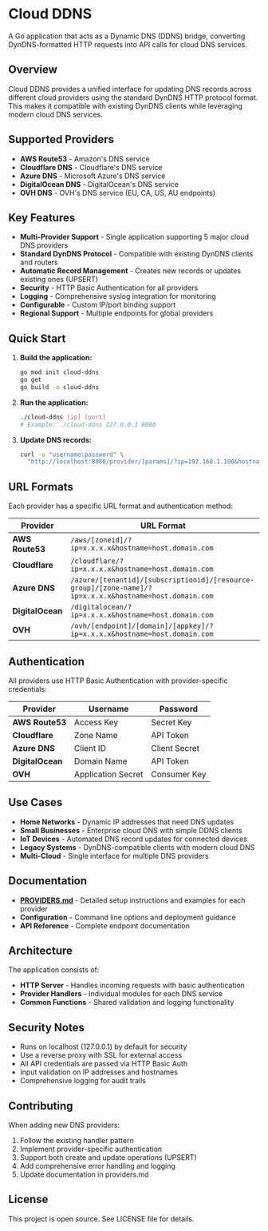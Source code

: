 # Cloud DDNS

A Go application that acts as a Dynamic DNS (DDNS) bridge, converting DynDNS-formatted HTTP requests into API calls for cloud DNS services.

## Overview

Cloud DDNS provides a unified interface for updating DNS records across different cloud providers using the standard DynDNS HTTP protocol format. This makes it compatible with existing DynDNS clients while leveraging modern cloud DNS services.

## Supported Providers

- **AWS Route53** - Amazon's DNS service
- **Cloudflare DNS** - Cloudflare's DNS service  
- **Azure DNS** - Microsoft Azure's DNS service
- **DigitalOcean DNS** - DigitalOcean's DNS service
- **OVH DNS** - OVH's DNS service (EU, CA, US, AU endpoints)

## Key Features

- **Multi-Provider Support** - Single application supporting 5 major cloud DNS providers
- **Standard DynDNS Protocol** - Compatible with existing DynDNS clients and routers
- **Automatic Record Management** - Creates new records or updates existing ones (UPSERT)
- **Security** - HTTP Basic Authentication for all providers
- **Logging** - Comprehensive syslog integration for monitoring
- **Configurable** - Custom IP/port binding support
- **Regional Support** - Multiple endpoints for global providers

## Quick Start

1. **Build the application:**
   ```bash
   go mod init cloud-ddns
   go get
   go build -o cloud-ddns
   ```

2. **Run the application:**
   ```bash
   ./cloud-ddns [ip] [port]
   # Example: ./cloud-ddns 127.0.0.1 8080
   ```

3. **Update DNS records:**
   ```bash
   curl -u "username:password" \
     "http://localhost:8080/provider/[params]/?ip=192.168.1.100&hostname=test.example.com"
   ```

## URL Formats

Each provider has a specific URL format and authentication method:

| Provider | URL Format |
|----------|------------|
| **AWS Route53** | `/aws/[zoneid]/?ip=x.x.x.x&hostname=host.domain.com` |
| **Cloudflare** | `/cloudflare/?ip=x.x.x.x&hostname=host.domain.com` |
| **Azure DNS** | `/azure/[tenantid]/[subscriptionid]/[resource-group]/[zone-name]/?ip=x.x.x.x&hostname=host.domain.com` |
| **DigitalOcean** | `/digitalocean/?ip=x.x.x.x&hostname=host.domain.com` |
| **OVH** | `/ovh/[endpoint]/[domain]/[appkey]/?ip=x.x.x.x&hostname=host.domain.com` |

## Authentication

All providers use HTTP Basic Authentication with provider-specific credentials:

| Provider | Username | Password |
|----------|----------|----------|
| **AWS Route53** | Access Key | Secret Key |
| **Cloudflare** | Zone Name | API Token |
| **Azure DNS** | Client ID | Client Secret |
| **DigitalOcean** | Domain Name | API Token |
| **OVH** | Application Secret | Consumer Key |

## Use Cases

- **Home Networks** - Dynamic IP addresses that need DNS updates
- **Small Businesses** - Enterprise cloud DNS with simple DDNS clients
- **IoT Devices** - Automated DNS record updates for connected devices
- **Legacy Systems** - DynDNS-compatible clients with modern cloud DNS
- **Multi-Cloud** - Single interface for multiple DNS providers

## Documentation

- **[PROVIDERS.md](PROVIDERS.md)** - Detailed setup instructions and examples for each provider
- **Configuration** - Command line options and deployment guidance
- **API Reference** - Complete endpoint documentation

## Architecture

The application consists of:
- **HTTP Server** - Handles incoming requests with basic authentication
- **Provider Handlers** - Individual modules for each DNS service
- **Common Functions** - Shared validation and logging functionality

## Security Notes

- Runs on localhost (127.0.0.1) by default for security
- Use a reverse proxy with SSL for external access
- All API credentials are passed via HTTP Basic Auth
- Input validation on IP addresses and hostnames
- Comprehensive logging for audit trails

## Contributing

When adding new DNS providers:
1. Follow the existing handler pattern
2. Implement provider-specific authentication
3. Support both create and update operations (UPSERT)
4. Add comprehensive error handling and logging
5. Update documentation in providers.md

## License

This project is open source. See LICENSE file for details.